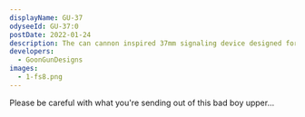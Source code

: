 ```yaml
---
displayName: GU-37
odyseeId: GU-37:0
postDate: 2022-01-24
description: The can cannon inspired 37mm signaling device designed for use with any standard AR-15 Lower
developers:
  - GoonGunDesigns
images:
  - 1-fs8.png
---
```


Please be careful with what you're sending out of this bad boy upper...
